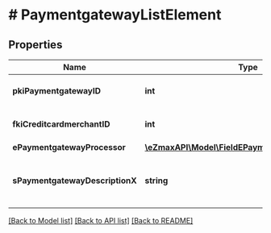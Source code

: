 # # PaymentgatewayListElement

## Properties

Name | Type | Description | Notes
------------ | ------------- | ------------- | -------------
**pkiPaymentgatewayID** | **int** | The unique ID of the Paymentgateway |
**fkiCreditcardmerchantID** | **int** | The unique ID of the Creditcardmerchant |
**ePaymentgatewayProcessor** | [**\eZmaxAPI\Model\FieldEPaymentgatewayProcessor**](FieldEPaymentgatewayProcessor.md) |  |
**sPaymentgatewayDescriptionX** | **string** | The description of the Paymentgateway in the language of the requester |

[[Back to Model list]](../../README.md#models) [[Back to API list]](../../README.md#endpoints) [[Back to README]](../../README.md)
